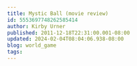 ```yaml
---
title: Mystic Ball (movie review)
id: 5553697748262585414
author: Kirby Urner
published: 2011-12-18T22:31:00.001-08:00
updated: 2024-02-04T08:04:06.938-08:00
blog: world_game
tags: 
---
```


